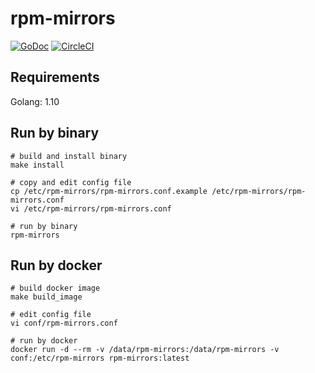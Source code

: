 # rpm-mirrors

[![GoDoc](https://godoc.org/github.com/wujie1993/rpm-mirrors?status.svg)](https://godoc.org/github.com/wujie1993/rpm-mirrors)
[![CircleCI](https://circleci.com/gh/wujie1993/rpm-mirrors.svg?style=svg)](https://circleci.com/gh/wujie1993/rpm-mirrors)

## Requirements

Golang: 1.10

## Run by binary

```
# build and install binary
make install

# copy and edit config file
cp /etc/rpm-mirrors/rpm-mirrors.conf.example /etc/rpm-mirrors/rpm-mirrors.conf
vi /etc/rpm-mirrors/rpm-mirrors.conf

# run by binary
rpm-mirrors
```

## Run by docker

```
# build docker image
make build_image

# edit config file
vi conf/rpm-mirrors.conf

# run by docker
docker run -d --rm -v /data/rpm-mirrors:/data/rpm-mirrors -v conf:/etc/rpm-mirrors rpm-mirrors:latest
```
